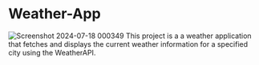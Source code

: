 # Weather-App
![Screenshot 2024-07-18 000349](https://github.com/user-attachments/assets/fc49baa8-8cdb-43c2-a783-3e45b8158dbc)
This project is a a weather application that fetches and displays the current weather information for a specified city using the WeatherAPI.

